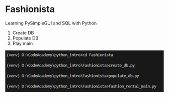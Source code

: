 # Fashionista
Learning PySimpleGUI and SQL with Python

1. Create DB
2. Populate DB
3. Play main

![alt text](image.png)